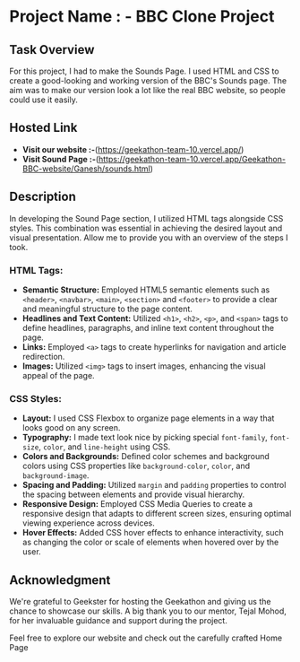 # Project Name : - BBC Clone Project 

## Task Overview

For this project, I had to make the Sounds Page. I used HTML and CSS to create a good-looking and working version of the BBC's Sounds page. The aim was to make our version look a lot like the real BBC website, so people could use it easily.
## Hosted Link

- **Visit our website :-**(https://geekathon-team-10.vercel.app/) 
- **Visit Sound Page :-**(https://geekathon-team-10.vercel.app/Geekathon-BBC-website/Ganesh/sounds.html)

## Description

In developing the Sound Page section, I utilized HTML tags alongside CSS styles. This combination was essential in achieving the desired layout and visual presentation. Allow me to provide you with an overview of the steps I took.

### HTML Tags:

- **Semantic Structure:** Employed HTML5 semantic elements such as `<header>`, `<navbar>`, `<main>`, `<section>` and `<footer>` to provide a clear and meaningful structure to the page content.
- **Headlines and Text Content:** Utilized `<h1>`, `<h2>`, `<p>`, and `<span>` tags to define headlines, paragraphs, and inline text content throughout the page.
- **Links:** Employed `<a>` tags to create hyperlinks for navigation and article redirection.
- **Images:** Utilized `<img>` tags to insert images, enhancing the visual appeal of the page.

### CSS Styles:

- **Layout:**  I used CSS Flexbox to organize page elements in a way that looks good on any screen.
- **Typography:** I made text look nice by picking special `font-family`, `font-size`, `color`, and `line-height` using CSS.
- **Colors and Backgrounds:** Defined color schemes and background colors using CSS properties like `background-color`, `color`, and `background-image`.
- **Spacing and Padding:** Utilized `margin` and `padding` properties to control the spacing between elements and provide visual hierarchy.
- **Responsive Design:** Employed CSS Media Queries to create a responsive design that adapts to different screen sizes, ensuring optimal viewing experience across devices.
- **Hover Effects:** Added CSS hover effects to enhance interactivity, such as changing the color or scale of elements when hovered over by the user.

## Acknowledgment

We're grateful to Geekster for hosting the Geekathon and giving us the chance to showcase our skills. A big thank you to our mentor, Tejal Mohod, for her invaluable guidance and support during the project.

Feel free to explore our website and check out the carefully crafted Home Page 